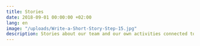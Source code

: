 ```yaml
---
title: Stories
date: 2018-09-01 00:00:00 +02:00
lang: en
image: "/uploads/Write-a-Short-Story-Step-15.jpg"
description: Stories about our team and our own activities connected to it.
---
```

